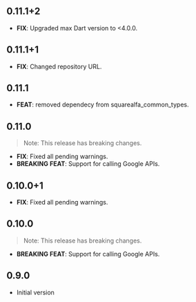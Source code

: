## 0.11.1+2

 - **FIX**: Upgraded max Dart version to <4.0.0.

## 0.11.1+1

 - **FIX**: Changed repository URL.

## 0.11.1

 - **FEAT**: removed dependecy from squarealfa_common_types.

## 0.11.0

> Note: This release has breaking changes.

 - **FIX**: Fixed all pending warnings.
 - **BREAKING** **FEAT**: Support for calling Google APIs.

## 0.10.0+1

 - **FIX**: Fixed all pending warnings.

## 0.10.0

> Note: This release has breaking changes.

 - **BREAKING** **FEAT**: Support for calling Google APIs.

## 0.9.0

- Initial version
